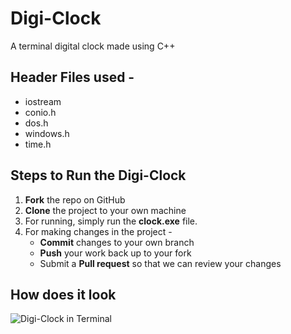 # Digi-Clock
A terminal digital clock made using C++

## Header Files used -
- iostream
- conio.h
- dos.h
- windows.h
- time.h

## Steps to Run the Digi-Clock
1. **Fork** the repo on GitHub
2. **Clone** the project to your own machine
3. For running, simply run the **clock.exe** file.
4. For making changes in the project -
   - **Commit** changes to your own branch
   - **Push** your work back up to your fork
   - Submit a **Pull request** so that we can review your changes

## How does it look 
![Digi-Clock in Terminal](https://github.com/nayakastha/cpp-trial-projects/digi-clock/blob/master/capture.PNG)
